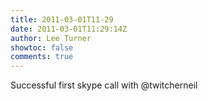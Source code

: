 ```yaml
---
title: 2011-03-01T11-29
date: 2011-03-01T11:29:14Z
author: Lee Turner
showtoc: false
comments: true
---
```


Successful first skype call with @twitcherneil

